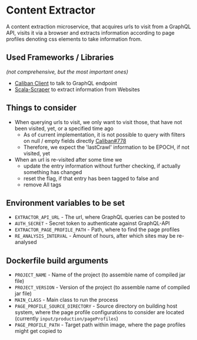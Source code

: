 # Content Extractor

A content extraction microservice, that acquires urls to visit from a GraphQL API, visits it via a browser and extracts
information according to page profiles denoting css elements to take information from.

## Used Frameworks / Libraries
_(not comprehensive, but the most important ones)_

-   [Caliban Client](https://ghostdogpr.github.io/caliban/) to talk to GraphQL endpoint
-   [Scala-Scraper](https://github.com/ruippeixotog/scala-scraper) to extract information from Websites

## Things to consider
-   When querying urls to visit, we only want to visit those, that have not been visited, yet, or a specified time ago
	-   As of current implementation, it is not possible to query with filters on null / empty fields directly [Caliban#778](https://github.com/ghostdogpr/caliban/issues/778)
	-   Therefore, we expect the 'lastCrawl' information to be EPOCH, if not visited, yet
-   When an url is re-visited after some time we
	-   update the entry information without further checking, if actually something has changed
	-   reset the flag, if that entry has been tagged to false and
	-   remove All tags

## Environment variables to be set
-   `EXTRACTOR_API_URL` - The url, where GraphQL queries can be posted to
-   `AUTH_SECRET` - Secret token to authenticate against GraphQL-API
-   `EXTRACTOR_PAGE_PROFILE_PATH` - Path, where to find the page profiles
-   `RE_ANALYSIS_INTERVAL` - Amount of hours, after which sites may be re-analysed

## Dockerfile build arguments
-   `PROJECT_NAME` - Name of the project (to assemble name of compiled jar file)
-   `PROJECT_VERSION` - Version of the project (to assemble name of compiled jar file)
-   `MAIN_CLASS` - Main class to run the process
-   `PAGE_PROFILE_SOURCE_DIRECTORY` - Source directory on building host system, where the page profile configurations to consider are located (currently `input/production/pageProfiles`)
-   `PAGE_PROFILE_PATH` - Target path within image, where the page profiles might get copied to
